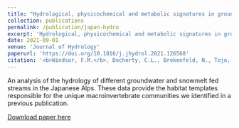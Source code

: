 ```yaml
---
title: "Hydrological, physicochemical and metabolic signatures in groundwater and snowmelt streams in the Japanese Alps"
collection: publications
permalink: /publication/japan-hydro
excerpt: 'Hydrological, physicochemical and metabolic signatures in groundwater and snowmelt streams in the Japanese Alps'
date: 2021-09-01
venue: 'Journal of Hydrology'
paperurl: 'https://doi.org/10.1016/j.jhydrol.2021.126560'
citation: '<b>Windsor, F.M.</b>, Docherty, C.L., Brekenfeld, N., Tojo, K., Krause, S. & Milner, A.M. (2021). Hydrological, physicochemical and metabolic signatures in groundwater and snowmelt streams in the Japanese Alps <i>Journal of Hydrology</i>. 600, 126560.'
---
```

An analysis of the hydrology of different groundwater and snowmelt fed streams in the Japanese Alps. These data provide the habitat templates responsible for the unique macroinvertebrate communities we identified in a previous publication.

[Download paper here](https://doi.org/10.1016/j.jhydrol.2021.126560)
